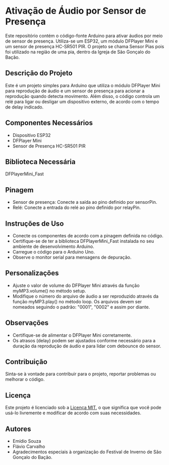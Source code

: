 # Ativação de Áudio por Sensor de Presença

Este repositório contém o código-fonte Arduino para ativar áudios por meio de sensor de presença. Utiliza-se um ESP32, um módulo DFPlayer Mini e um sensor de presença HC-SR501 PIR. O projeto se chama Sensor Pias pois foi utilizado na região de uma pia, dentro da Igreja de São Gonçalo do Bação. 

## Descrição do Projeto

Este é um projeto simples para Arduino que utiliza o módulo DFPlayer Mini para reprodução de áudio e um sensor de presença para acionar a reprodução quando detecta movimento. Além disso, o código controla um relé para ligar ou desligar um dispositivo externo, de acordo com o tempo de delay indicado.

## Componentes Necessários

- Dispositivo ESP32
- DFPlayer Mini
- Sensor de Presença HC-SR501 PIR

## Biblioteca Necessária

DFPlayerMini_Fast

## Pinagem

- Sensor de presença: Conecte a saída ao pino definido por sensorPin.
- Relé: Conecte a entrada do relé ao pino definido por relayPin.

## Instruções de Uso

- Conecte os componentes de acordo com a pinagem definida no código.
- Certifique-se de ter a biblioteca DFPlayerMini_Fast instalada no seu ambiente de desenvolvimento Arduino.
- Carregue o código para o Arduino Uno.
- Observe o monitor serial para mensagens de depuração.

## Personalizações

- Ajuste o valor de volume do DFPlayer Mini através da função myMP3.volume() no método setup.
- Modifique o número do arquivo de áudio a ser reproduzido através da função myMP3.play() no método loop. Os arquivos devem ser nomeados seguindo o padrão: "0001", "0002" e assim por diante.

## Observações

- Certifique-se de alimentar o DFPlayer Mini corretamente.
- Os atrasos (delay) podem ser ajustados conforme necessário para a duração da reprodução de áudio e para lidar com debounce do sensor.

## Contribuição

Sinta-se à vontade para contribuir para o projeto, reportar problemas ou melhorar o código.

## Licença

Este projeto é licenciado sob a [Licença MIT](LICENSE), o que significa que você pode usá-lo livremente e modificar de acordo com suas necessidades.

## Autores

- Emídio Souza
- Flávio Carvalho
- Agradecimentos especiais à organização do Festival de Inverno de São Gonçalo do Bação.
